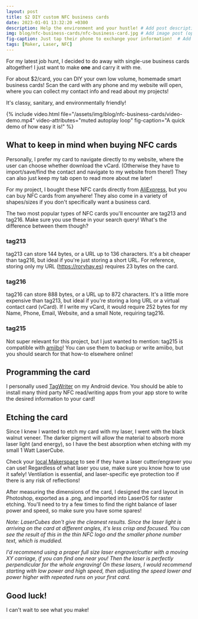 ```yaml
---
layout: post
title: $2 DIY custom NFC business cards
date: 2023-01-01 13:32:20 +0300
description: Help the environment and your hustle! # Add post description (optional)
img: blog/nfc-business-cards/nfc-business-card.jpg # Add image post (optional)
fig-caption: Just tap their phone to exchange your information!  # Add figcaption (optional)
tags: [Maker, Laser, NFC]
---
```


For my latest job hunt, I decided to do away with single-use business cards altogether! I just want to make **one** and carry it with me.

For about $2/card, you can DIY your own low volume, homemade smart business cards! Scan the card with any phone and my website will open, where you can collect my contact info and read about my projects!

It's classy, sanitary, and environmentally friendly!

{% include video.html 
    file="/assets/img/blog/nfc-business-cards/video-demo.mp4"
    video-attributes="muted autoplay loop"
    fig-caption="A quick demo of how easy it is!"
    <!-- url="example.com" -->
    <!-- alt="link to example.com" -->
    <!-- max-width="80%" -->
    <!-- max-height="1000px"   -->
%}

## What to keep in mind when buying NFC cards

Personally, I prefer my card to navigate directly to my website, where the user can choose whether download the vCard. (Otherwise they have to import/save/find the contact and navigate to my website from there!) They can also just keep my tab open to read more about me later!

For my project, I bought these NFC cards directly from [AliExpress](https://www.aliexpress.us/item/3256804276946189.html), but you can buy NFC cards from anywhere! They also come in a variety of shapes/sizes if you don't specifically want a business card.

The two most popular types of NFC cards you'll encounter are tag213 and tag216. Make sure you use these in your search query! What's the difference between them though?

### tag213
tag213 can store 144 bytes, or a URL up to 136 characters. It's a bit cheaper than tag216, but ideal if you're just storing a short URL. For reference, storing only my URL (https://roryhay.es) requires 23 bytes on the card.

### tag216
tag216 can store 888 bytes, or a URL up to 872 characters. It's a little more expensive than tag213, but ideal if you're storing a long URL or a virtual contact card (vCard). If I write my vCard, it would require 252 bytes for my Name, Phone, Email, Website, and a small Note, requiring tag216.

### tag215
Not super relevant for this project, but I just wanted to mention: tag215 is compatible with [amiibo](https://www.nintendo.com/amiibo/)! You can use them to backup or write amiibo, but you should search for that how-to elsewhere online!

## Programming the card

I personally used [TagWriter](https://play.google.com/store/apps/details?id=com.nxp.nfc.tagwriter&gl=US) on my Android device. You should be able to install many third party NFC read/writing apps from your app store to write the desired information to your card!

## Etching the card

Since I knew I wanted to etch my card with my laser, I went with the black walnut veneer. The darker pigment will allow the material to absorb more laser light (and energy), so I have the best absorption when etching with my small 1 Watt LaserCube.

Check your [local Makerspace](https://makerspaces.make.co/) to see if they have a laser cutter/engraver you can use! Regardless of what laser you use, make sure you know how to use it safely! Ventilation is essential, and laser-specific eye protection too if there is any risk of reflections!

After measuring the dimensions of the card, I designed the card layout in Photoshop, exported as a .png, and imported into LaserOS for raster etching. You'll need to try a few times to find the right balance of laser power and speed, so make sure you have some spares!

*Note: LaserCubes don't give the cleanest results. Since the laser light is arriving on the card at different angles, it's less crisp and focused. You can see the result of this in the thin NFC logo and the smaller phone number text, which is muddied.*

*I'd recommend using a proper full size laser engraver/cutter with a moving XY carriage, if you can find one near you! Then the laser is perfectly perpendicular for the whole engraving! On these lasers, I would recommend starting with low power and high speed, then adjusting the speed lower and power higher with repeated runs on your first card.*

## Good luck!
I can't wait to see what you make!
